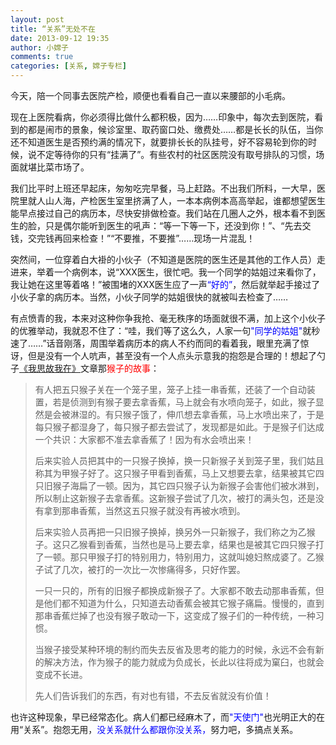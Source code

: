 ```yaml
---
layout: post
title: “关系”无处不在
date: 2013-09-12 19:35
author: 小嫦子
comments: true
categories: [关系, 嫦子专栏]
---
```

今天，陪一个同事去医院产检，顺便也看看自己一直以来腰部的小毛病。

现在上医院看病，你必须得比做什么都积极，因为……印象中，每次去到医院，看到的都是闹市的景象，候诊室里、取药窗口处、缴费处……都是长长的队伍，当你还不知道医生是否预约满的情况下，就要排长长的队挂号，好不容易轮到你的时候，说不定等待你的只有“挂满了”。有些农村的社区医院没有取号排队的习惯，场面就堪比菜市场了。
<!--more-->
我们比平时上班还早起床，匆匆吃完早餐，马上赶路。不出我们所料，一大早，医院里就人山人海，产检医生室里挤满了人，一本本病例本高高举起，谁都想望医生能早点接过自己的病历本，尽快安排做检查。我们站在几圈人之外，根本看不到医生的脸，只是偶尔能听到医生的吼声：“等一下等一下，还没到你！”、“先去交钱，交完钱再回来检查！”“不要推，不要推”……现场一片混乱！

突然间，一位穿着白大褂的小伙子（不知道是医院的医生还是其他的工作人员）走进来，举着一个病例本，说“XXX医生，很忙吧。我一个同学的姑姐过来看你了，我让她在这里等着咯！”被围堵的XXX医生应了一声<span style="color: #0000ff;">“好的”</span>，然后就举起手接过了小伙子拿的病历本。当然，小伙子同学的姑姐很快的就被叫去检查了……

有点愤青的我，本来对这种你争我抢、毫无秩序的场面就很不满，加上这个小伙子的优雅举动，我就忍不住了：“哇，我们等了这么久，人家一句<span style="color: #0000ff;">"同学的姑姐"</span>就秒速了……”话音刚落，周围举着病历本的病人不约而同的看着我，眼里充满了惊讶，但是没有一个人吭声，甚至没有一个人点头示意我的抱怨是合理的！想起了勺子<a rel="external nofollow" href="http://justyy.com/archives/15982" target="_blank">《我思故我在》</a>文章那<span style="color: #ff0000;">猴子的故事</span>：

<blockquote>有人把五只猴子关在一个笼子里，笼子上挂一串香蕉，还装了一个自动装置，若是侦测到有猴子要去拿香蕉，马上就会有水喷向笼子，如此，猴子显然是会被淋湿的。有只猴子饿了，伸爪想去拿香蕉，马上水喷出来了，于是每只猴子都湿身了，每只猴子都去尝试了，发现都是如此。于是猴子们达成一个共识：大家都不准去拿香蕉了！因为有水会喷出来！

后来实验人员把其中的一只猴子换掉，换一只新猴子关到笼子里，我们姑且称其为甲猴子好了。这只猴子甲看到香蕉，马上又想要去拿，结果被其它四只旧猴子海扁了一顿。因为，其它四只猴子认为新猴子会害他们被水淋到，所以制止这新猴子去拿香蕉。这新猴子尝试了几次，被打的满头包，还是没有拿到那串香蕉，当然这五只猴子就没有再被水喷到。

后来实验人员再把一只旧猴子换掉，换另外一只新猴子，我们称之为乙猴子。这只乙猴看到香蕉，当然也是马上要去拿，结果也是被其它四只猴子打了一顿。那只甲猴子打的特别用力，特别用力，这就叫媳妇熬成婆了。乙猴子试了几次，被打的一次比一次惨痛得多，只好作罢。

一只一只的，所有的旧猴子都换成新猴子了。大家都不敢去动那串香蕉，但是他们都不知道为什么，只知道去动香蕉会被其它猴子痛扁。慢慢的，直到那串香蕉烂掉了也没有猴子敢动一下，这变成了猴子们的一种传统，一种习惯。

当猴子接受某种环境的制约而失去反省及思考的能力的时候，永远不会有新的解决方法，作为猴子的能力就成为负成长，长此以往将成为窠臼，也就会变成不长进。

先人们告诉我们的东西，有对也有错，不去反省就没有价值！</blockquote>

也许这种现象，早已经常态化。病人们都已经麻木了，而<span style="color: #0000ff;">"天使门"</span>也光明正大的在用“关系”。抱怨无用，<span style="color: #0000ff;">没关系就什么都跟你没关系，</span>努力吧，多搞点关系。
